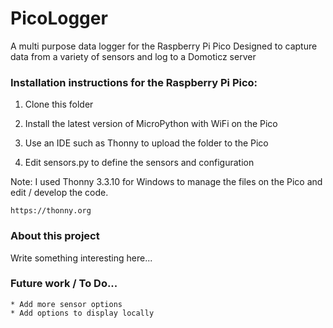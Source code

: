PicoLogger
==========
A multi purpose data logger for the Raspberry Pi Pico
Designed to capture data from a variety of sensors and log to a Domoticz server

### Installation instructions for the Raspberry Pi Pico:

1. Clone this folder
   
2. Install the latest version of MicroPython with WiFi on the Pico

3. Use an IDE such as Thonny to upload the folder to the Pico

4. Edit sensors.py to define the sensors and configuration

Note: I used Thonny 3.3.10 for Windows to manage the files on the Pico and edit / develop the code.
    
    https://thonny.org
    

### About this project

Write something interesting here...


### Future work / To Do...
    
    * Add more sensor options
    * Add options to display locally
